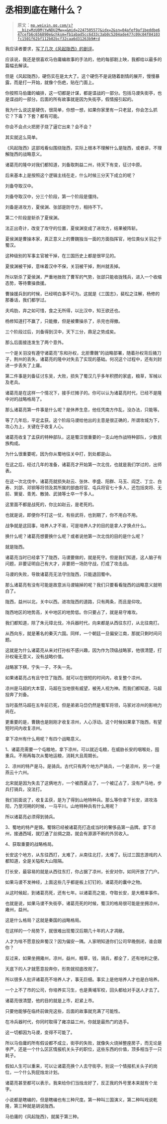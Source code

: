 # 丞相到底在赌什么？

> 原文：[`mp.weixin.qq.com/s?__biz=MzU0MjYwNDU2Mw==&mid=2247505577&idx=2&sn=04afef9af1beddbe647cefb6c656890e&chksm=fb1abad5cc6d33c3ab0c5204ade477c09c04f04103fc1501f62bf112b02bcf32caa6d31263b9#rd`](http://mp.weixin.qq.com/s?__biz=MzU0MjYwNDU2Mw==&mid=2247505577&idx=2&sn=04afef9af1beddbe647cefb6c656890e&chksm=fb1abad5cc6d33c3ab0c5204ade477c09c04f04103fc1501f62bf112b02bcf32caa6d31263b9#rd)

我应读者要求，[写了几次《风起陇西》的剧评](http://mp.weixin.qq.com/s?__biz=MzU0MjYwNDU2Mw==&mid=2247505435&idx=2&sn=f12358a8cd213e18d9c3ceb3e272b3ce&chksm=fb1aba67cc6d337154793e48a0246c06af2f1df15771915adb11b088901f7454d735c9455ae7&scene=21#wechat_redirect)。

应该说，我还是很喜欢马伯庸编故事的手法的，他的每部剧上映，我都给以最多的篇幅去解读。

但是《风起陇西》，硬伤实在是太大了。这个硬伤不是说随着剧情的展开，慢慢暴露，而是打一开始，就像个伤疤，贴在门面上。

你按照马伯庸的编排，这一切都是计谋，都是谍战的一部分。包括马谡失街亭，也是谍战的一部分。后面的所有故事就是因为失街亭，假情报引起的。

我为什么说这是硬伤，很简单，你想一想，如果你家里有一只老鼠，你会怎么抓它？下毒？下套？都有可能。

你会不会点火把房子烧了逼它出来？会不会？

其实就这么简单。

《风起陇西》这部戏看似围绕陇西，实际上根本不理解什么是陇西，或者讲，不理解陇西的战略意义。

诸葛亮的隆中对我们都知道，刘备取荆益二州，待天下有变，征讨中原。

后来基本上是按照这个逻辑主线在走，什么时候三分天下成立的呢？

刘备夺取汉中。

刘备夺取汉中，分三个阶段，第一个阶段是僵持。

刘备是进攻方，夏侯渊、张郃是防守方，相持不下。

第二个阶段是斩杀了夏侯渊。

法正出奇计，改变了攻守的位置，夏侯渊变成了进攻方，结果被阵斩。

夏侯渊是曹操本家，真正意义上的曹魏独当一面的方面指挥官，地位类似关羽之于蜀汉。

这种级别的军事主官被干掉，在三国历史上都是很罕见的。

夏侯渊被干掉，意味着汉中不保，关羽被干掉，荆州就丢掉。

所以斩杀了夏侯渊，严重地挫败了曹军的气势，张郃只能收拢残兵，进入一个收缩态势，等待曹操救援。

曹操援兵到的时候，已经明白事不可为。这就是《三国志》，裴松之注解，杨修的那番话，我们都学过。

夫鸡肋，弃之如可惜，食之无所得，以比汉中，知王欲还也。

杨修知道打不赢了，只能撤，但是被曹操杀了，杀完也得撤。

三个阶段过后，刘备得到汉中，天下三分，鼎足之势成矣。

那么后面接连发生了两个意外。

一个是关羽没有遵守诸葛亮“东和孙权，北拒曹魏”的战略部署，随着孙权背后捅刀子，荆州的丢失，诸葛亮的隆中对失去了实现的基础。何况这个过程中，还有刘封进一步丢失了上庸。

第二件事是刘备征讨东吴，大败，损失了蜀汉几乎多年积攒的家底，粮草，军械以及老兵。

诸葛亮是在这样一个情况下，接手烂摊子的。你可以认为诸葛亮时代，已经不是隆中对的战略格局了。

那么诸葛亮第一件事是什么呢？是休养生息，他任凭南方作乱，没办法，只能等。

等了几年后，平定孟获。这个阶段马谡给他出的主意是很正确的，所谓攻城为下，攻心为上，关键在于收复人心。

诸葛亮收复了孟获的特种部队，这是蜀汉很重要的一支山地作战特种部队，少数民族构成。

为什么很重要呢，因为你从蜀地往关中打，到处都是山。

在这之后，经过几年的准备，诸葛亮才开始第一次北伐，也就是我们学过的，出师表。

在这一次北伐中，诸葛亮就损失赵云、张休、李盛、阳群、马玉、阎芝、丁立、白寿、刘郃、邓铜等将领及其所属的部曲将官、屯兵将官七十多人，还包括突将、无前、賨叟、青羌、散骑、武骑等士卒一千多人。

这里面不都是战死的，你比如赵云，是老死的。

也就是说，即便你不打这一仗，有些武将，也到期了，你不用白不用。

战争就是这回事，培养人才不易，可是培养人才的目的是拿人才换点什么。

换什么呢？诸葛亮想要换什么呢？或者说他第一次北伐的目的是什么呢？

就是陇西。

诸葛亮当时已经拿下了陇西，马谡要做的，就是死守。但是我们知道，这人脑子有问题，非要证明自己有大才，非要把一场防守战，打成了攻击战。

马谡的失败，导致诸葛亮无法守住陇西，只能退回蜀中。

那么诸葛亮有没有可能是故意派马谡输掉的呢？我们只要看看陇西的战略意义就明白了。

陇西，益州以北，关中以西。进攻陇西的道路，只有两条，而且是仰攻。

陇西地区的地势高，关中地区的地势低。你只要占了，就是易守难攻。

我们都知道，除了朱元璋北伐，冷兵器时代，向来都是从西往东打，从北往南打。

从西向东，就是著名的秦灭六国。同样，一个朝廷一旦偏安江南，那就只剩时间问题。

这就是为什么诸葛亮从来对打孙权不感兴趣，因为作为顶级战略家，他很清楚，打孙权毫无意义，没有战略价值。

战略家下棋，宁失一子，不失一先。

如果诸葛亮占有且守住了陇西，就可以在很短的时间内，收复整个凉州。

凉州是马超的大本营，马超在当地很有威望，被羌人视为神。而我们都知道，马超投奔了刘备。

当时虽然马超在五年前已死，但是弟弟马岱仍然是蜀军将领，马家对凉州的影响力尚在。

更重要的是，曹魏也是刚刚才收复凉州，人心浮动。这个时候如果拿下陇西，有望短时间内收复凉州。

拿下凉州有什么用呢？有四个战略意义。

1、诸葛亮需要一个屯粮地，拿下凉州，可以就近屯粮，在威胁长安的咽喉处，囤重兵。不用再每次从蜀地运粮，消耗大且周期长。

2、凉州的特产是马，是骑兵。古代只有两个地方产骑兵，一个是凉州，另一个是燕云十六州。

北宋就是因为失去了这俩地方，一个被西夏占了，一个被辽占了，没有产马地，步兵打骑兵，没法打。

我们前面说了，收复孟获，是为了得到山地特种兵。那么等你拿下长安，进攻洛阳，乃至河朔的时候，一马平川。山地特种兵有什么用呢？

所以诸葛亮必须得到骑兵。

3、蜀地的特产是锦。蜀锦已经被诸葛亮打造成当时的奢侈品第一品牌。拿下凉州，接通西域，就打通了丝绸之路，就会有源源不断的外贸收入。

4、获取重要的战略格局。

长安这个地方，从东往西打，太难了，从南往北打，太难了。玩过三国志游戏的人都知道，全是关隘和大山阻隔。

打长安，最容易的就是从西往东打，你占据了凉州，长安对你，如同开放了门户。

如果马谡不发神经，上面这些几乎都是板上钉钉的，诸葛亮的囊中之物。

从这时候起，到诸葛亮死，还有七年。以诸葛亮之能，夺取长安，是大概率事件。

也就是说，如果马谡不失街亭，诸葛亮死的时候，蜀汉的格局很可能是坐拥凉州，雍州，益州。

这是什么格局？这就是秦国的战略格局。

在这样的一个局势下，就很难出现蜀汉后期几十年的人才凋敝。

人才为啥不愿意投奔蜀汉？因为偏安一隅。人家明知道你们公司早晚倒闭，谁会跟你？

反过来，如果坐拥雍州，凉州，益州，粮草，钱，骑兵，都全了，还有地利之便。

天底下的人才就愿意投奔你，形势就彻底改观了。

所以很多人批评诸葛亮不培养人才，事无巨细。事实上是他培养人才也是白培养。

一个上不了市的公司，你培养实习生，也是黄埔军校，回头都给对手送人才去了。

诸葛亮很清楚，他的目的就是上市，赶紧上市。

只要他能够在临终前做完这些，后面的故事就充满了可能性。

在冷兵器时代，你同时取得了雍凉益三州，你就是最热门的选手。

这一切都因为马谡，变得不可能了。

所以马伯庸的所有假设都不成立，街亭的失败，就像失火烧掉整座房子，而无论是李严，还是一个什么区区情报机关头子的职位，这些东西的价值，顶多相当于一只耗子。

假如人生可以重来，可以让诸葛亮换个人去守街亭，别说一个情报机关头子的岗位，一个什么狗屁烛龙计划。

诸葛亮甚至都可以表示，我来给你们当烛龙好了，反正我的外号里本来就有个龙字。

小说都是瞎编的，但是瞎编也有三种尺度。第一种叫三国演义，第二种叫戏说乾隆，第三种就是胡说陇西。

马伯庸的《风起陇西》，就属于第三种。